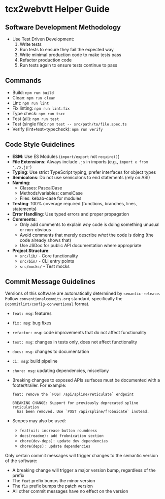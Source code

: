 # tcx2webvtt Helper Guide

## Software Development Methodology

- Use Test Driven Development:
  1. Write tests
  2. Run tests to ensure they fail the expected way
  3. Write minimal production code to make tests pass
  4. Refactor production code
  5. Run tests again to ensure tests continue to pass

## Commands

- Build: `npm run build`
- Clean: `npm run clean`
- Lint: `npm run lint`
- Fix linting: `npm run lint:fix`
- Type check: `npm run tscc`
- Test (all): `npm run test`
- Test (single file): `npm test -- src/path/to/file.spec.ts`
- Verify (lint+test+typecheck): `npm run verify`

## Code Style Guidelines

- **ESM**: Use ES Modules (`import/export` not `require()`)
- **File Extensions**: Always include `.js` in imports (e.g., `import x from './x.js'`)
- **Typing**: Use strict TypeScript typing, prefer interfaces for object types
- **Semicolons**: Do not use semicolons to end statements (rely on ASI)
- **Naming**:
  - Classes: PascalCase
  - Methods/variables: camelCase
  - Files: kebab-case for modules
- **Testing**: 100% coverage required (functions, branches, lines, statements)
- **Error Handling**: Use typed errors and proper propagation
- **Comments**:
  - Only add comments to explain _why_ code is doing something unusual or non-obvious
  - Avoid comments that merely describe _what_ the code is doing (the code already shows that)
  - Use JSDoc for public API documentation where appropriate
- **Project Structure**:
  - `src/lib/` - Core functionality
  - `src/bin/` - CLI entry points
  - `src/mocks/` - Test mocks

## Commit Message Guidelines

Versions of this software are automatically determined by `semantic-release`. Follow
`conventionalcommits.org` standard, specifically the `@commitlint/config-conventional`
format.

- `feat: msg`: features
- `fix: msg`: bug fixes
- `refactor: msg`: code improvements that do not affect functionality
- `test: msg`: changes in tests only, does not affect functionality
- `docs: msg`: changes to documentation
- `ci: msg`: build pipeline
- `chore: msg`: updating dependencies, miscellany
- Breaking changes to exposed APIs surfaces must be documented with a footer/trailer. For
  example:

  ```
  feat: remove the `POST /api/spline/reticulate` endpoint

  BREAKING CHANGE: Support for previously deprecated spline reticulation
    has been removed. Use `POST /api/spline/frobnicate` instead.
  ```

- Scopes may also be used:
  - `feat(ui): increase button roundness`
  - `docs(readme): add frobnication section`
  - `chore(dev-deps): update dev dependencies`
  - `chore(deps): update dependencies`

Only certain commit messages will trigger changes to the semantic version of the software:

- A breaking change will trigger a major version bump, regardless of the prefix
- The `feat` prefix bumps the minor version
- The `fix` prefix bumps the patch version
- All other commit messages have no effect on the version
